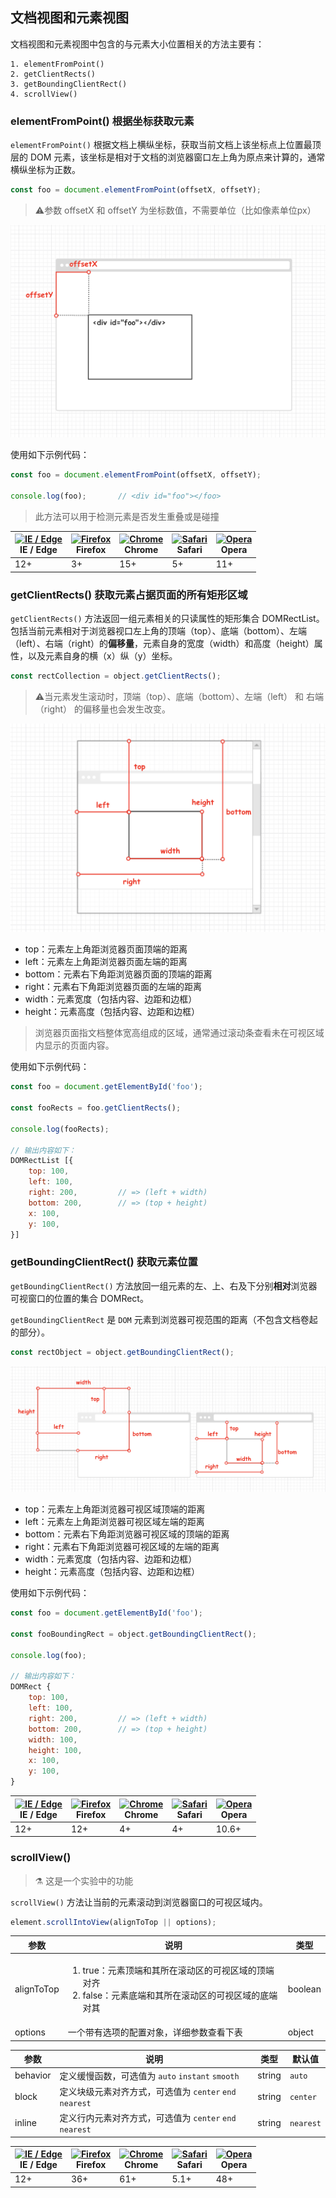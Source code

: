 ## 文档视图和元素视图

文档视图和元素视图中包含的与元素大小位置相关的方法主要有：

```
1. elementFromPoint()
2. getClientRects()
3. getBoundingClientRect()
4. scrollView()
```

### elementFromPoint() 根据坐标获取元素

`elementFromPoint()` 根据文档上横纵坐标，获取当前文档上该坐标点上位置最顶层的 DOM 元素，该坐标是相对于文档的浏览器窗口左上角为原点来计算的，通常横纵坐标为正数。

```js
const foo = document.elementFromPoint(offsetX, offsetY);
```

> ⚠️参数 offsetX 和 offsetY 为坐标数值，不需要单位（比如像素单位px）

![elementFromPoint](../../../images/5/5d13ccf0-27a9-46aa-a929-d92fd62216c1.png)

使用如下示例代码：

```js
const foo = document.elementFromPoint(offsetX, offsetY);

console.log(foo);		// <div id="foo"></foo>
```

> 此方法可以用于检测元素是否发生重叠或是碰撞

| [<img src="https://raw.githubusercontent.com/alrra/browser-logos/master/src/edge/edge_48x48.png" alt="IE / Edge" width="24px" height="24px" />](http://godban.github.io/browsers-support-badges/)</br>IE / Edge | [<img src="https://raw.githubusercontent.com/alrra/browser-logos/master/src/firefox/firefox_48x48.png" alt="Firefox" width="24px" height="24px" />](http://godban.github.io/browsers-support-badges/)</br>Firefox | [<img src="https://raw.githubusercontent.com/alrra/browser-logos/master/src/chrome/chrome_48x48.png" alt="Chrome" width="24px" height="24px" />](http://godban.github.io/browsers-support-badges/)</br>Chrome | [<img src="https://raw.githubusercontent.com/alrra/browser-logos/master/src/safari/safari_48x48.png" alt="Safari" width="24px" height="24px" />](http://godban.github.io/browsers-support-badges/)</br>Safari | [<img src="https://raw.githubusercontent.com/alrra/browser-logos/master/src/opera/opera_48x48.png" alt="Opera" width="24px" height="24px" />](http://godban.github.io/browsers-support-badges/)</br>Opera |
| --------- | --------- | --------- | --------- | --------- |
| 12+| 3+| 15+| 5+| 11+|

### getClientRects() 获取元素占据页面的所有矩形区域

`getClientRects()` 方法返回一组元素相关的只读属性的矩形集合 DOMRectList。包括当前元素相对于浏览器视口左上角的顶端（top）、底端（bottom）、左端（left）、右端（right）的**偏移量**，元素自身的宽度（width）和高度（height）属性，以及元素自身的横（x）纵（y）坐标。 

```js
const rectCollection = object.getClientRects();
```

> ⚠️当元素发生滚动时，顶端（top）、底端（bottom）、左端（left） 和 右端（right） 的偏移量也会发生改变。

![getClientRects()](../../../images/5/28ad0fda-efae-4bc6-bda4-19e1b11b3c89.png)

- top：元素左上角距浏览器页面顶端的距离
- left：元素左上角距浏览器页面左端的距离
- bottom：元素右下角距浏览器页面的顶端的距离
- right：元素右下角距浏览器页面的左端的距离
- width：元素宽度（包括内容、边距和边框）
- height：元素高度（包括内容、边距和边框）

> 浏览器页面指文档整体宽高组成的区域，通常通过滚动条查看未在可视区域内显示的页面内容。

使用如下示例代码：

```js
const foo = document.getElementById('foo');

const fooRects = foo.getClientRects();

console.log(fooRects);

// 输出内容如下：
DOMRectList [{
    top: 100,
    left: 100,
    right: 200,			// => (left + width)
    bottom: 200,		// => (top + height)
    x: 100,
    y: 100,
}]
```

### getBoundingClientRect() 获取元素位置

`getBoundingClientRect()` 方法放回一组元素的左、上、右及下分别**相对**浏览器可视窗口的位置的集合 DOMRect。

`getBoundingClientRect` 是 `DOM` 元素到浏览器可视范围的距离（不包含文档卷起的部分）。

```js
const rectObject = object.getBoundingClientRect();
```

![getBoundingClientRect()](../../../images/5/ff8f2519-71b5-4af4-80b9-db914558e23d.png)

- top：元素左上角距浏览器可视区域顶端的距离
- left：元素左上角距浏览器可视区域左端的距离
- bottom：元素右下角距浏览器可视区域的顶端的距离
- right：元素右下角距浏览器可视区域的左端的距离
- width：元素宽度（包括内容、边距和边框）
- height：元素高度（包括内容、边距和边框）

使用如下示例代码：

```js
const foo = document.getElementById('foo');

const fooBoundingRect = object.getBoundingClientRect();

console.log(foo);

// 输出内容如下：
DOMRect {
    top: 100,
    left: 100,
    right: 200,			// => (left + width)
    bottom: 200,		// => (top + height)
    width: 100,
    height: 100,
    x: 100,
    y: 100,
}
```

| [<img src="https://raw.githubusercontent.com/alrra/browser-logos/master/src/edge/edge_48x48.png" alt="IE / Edge" width="24px" height="24px" />](http://godban.github.io/browsers-support-badges/)</br>IE / Edge | [<img src="https://raw.githubusercontent.com/alrra/browser-logos/master/src/firefox/firefox_48x48.png" alt="Firefox" width="24px" height="24px" />](http://godban.github.io/browsers-support-badges/)</br>Firefox | [<img src="https://raw.githubusercontent.com/alrra/browser-logos/master/src/chrome/chrome_48x48.png" alt="Chrome" width="24px" height="24px" />](http://godban.github.io/browsers-support-badges/)</br>Chrome | [<img src="https://raw.githubusercontent.com/alrra/browser-logos/master/src/safari/safari_48x48.png" alt="Safari" width="24px" height="24px" />](http://godban.github.io/browsers-support-badges/)</br>Safari | [<img src="https://raw.githubusercontent.com/alrra/browser-logos/master/src/opera/opera_48x48.png" alt="Opera" width="24px" height="24px" />](http://godban.github.io/browsers-support-badges/)</br>Opera |
| --------- | --------- | --------- | --------- | --------- |
| 12+| 12+| 4+| 4+| 10.6+|

### scrollView()

> ⚗️ 这是一个实验中的功能

`scrollView()` 方法让当前的元素滚动到浏览器窗口的可视区域内。

```js
element.scrollIntoView(alignToTop || options);
```

| 参数       | 说明                                                         | 类型    |
| ---------- | ------------------------------------------------------------ | ------- |
| alignToTop | <ol><li>true：元素顶端和其所在滚动区的可视区域的顶端对齐</li><li>false：元素底端和其所在滚动区的可视区域的底端对其</li></ol> | boolean |
| options    | 一个带有选项的配置对象，详细参数查看下表                     | object  |

| 参数     | 说明                                                    | 类型   | 默认值    |
| -------- | ------------------------------------------------------- | ------ | --------- |
| behavior | 定义缓慢函数，可选值为 `auto` `instant` `smooth`        | string | `auto`    |
| block    | 定义块级元素对齐方式，可选值为 `center` `end` `nearest` | string | `center`  |
| inline   | 定义行内元素对齐方式，可选值为 `center` `end` `nearest` | string | `nearest` |

| [<img src="https://raw.githubusercontent.com/alrra/browser-logos/master/src/edge/edge_48x48.png" alt="IE / Edge" width="24px" height="24px" />](http://godban.github.io/browsers-support-badges/)</br>IE / Edge | [<img src="https://raw.githubusercontent.com/alrra/browser-logos/master/src/firefox/firefox_48x48.png" alt="Firefox" width="24px" height="24px" />](http://godban.github.io/browsers-support-badges/)</br>Firefox | [<img src="https://raw.githubusercontent.com/alrra/browser-logos/master/src/chrome/chrome_48x48.png" alt="Chrome" width="24px" height="24px" />](http://godban.github.io/browsers-support-badges/)</br>Chrome | [<img src="https://raw.githubusercontent.com/alrra/browser-logos/master/src/safari/safari_48x48.png" alt="Safari" width="24px" height="24px" />](http://godban.github.io/browsers-support-badges/)</br>Safari | [<img src="https://raw.githubusercontent.com/alrra/browser-logos/master/src/opera/opera_48x48.png" alt="Opera" width="24px" height="24px" />](http://godban.github.io/browsers-support-badges/)</br>Opera |
| --------- | --------- | --------- | --------- | --------- |
| 12+| 36+| 61+| 5.1+| 48+|